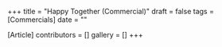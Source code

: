 +++
title = "Happy Together (Commercial)"
draft = false
tags = [Commercials]
date = ""

[Article]
contributors = []
gallery = []
+++